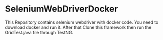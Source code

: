 # SeleniumWebDriverDocker
This Repository contains selenium webdriver with docker code. You need to download docker and run it. After that Clone this framework then run the GridTest.java file through TestNG.
